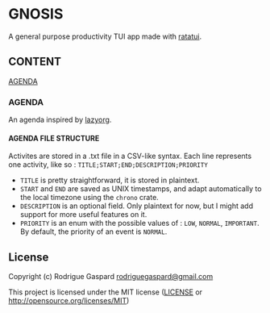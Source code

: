 # GNOSIS
A general purpose productivity TUI app made with [ratatui](https://ratatui.rs/).

## CONTENT
[AGENDA](#AGENDA)

### AGENDA

An agenda inspired by [lazyorg](https://github.com/HubertBel/lazyorg).

#### AGENDA FILE STRUCTURE

Activites are stored in a .txt file in a CSV-like syntax.
Each line represents one activity, like so : ```TITLE;START;END;DESCRIPTION;PRIORITY```
- ```TITLE``` is pretty straightforward, it is stored in plaintext. 
- ```START``` and ```END``` are saved as UNIX timestamps, and adapt automatically to the local timezone using the ```chrono``` crate.
- ```DESCRIPTION``` is an optional field. Only plaintext for now, but I might add support for more useful features on it.
- ```PRIORITY``` is an enum with the possible values of : ```LOW```, ```NORMAL```, ```IMPORTANT```. By default, the priority of an event is ```NORMAL```.

## License

Copyright (c) Rodrigue Gaspard <rodriguegaspard@gmail.com>

This project is licensed under the MIT license ([LICENSE] or <http://opensource.org/licenses/MIT>)

[LICENSE]: ./LICENSE
